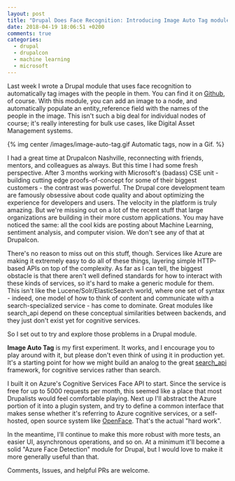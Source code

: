 ```yaml
---
layout: post
title: "Drupal Does Face Recognition: Introducing Image Auto Tag module"
date: 2018-04-19 18:06:51 +0200
comments: true
categories: 
  - drupal
  - drupalcon
  - machine learning
  - microsoft
---
```


Last week I wrote a Drupal module that uses face recognition to automatically tag images with the people in them. You can find it on [Github](https://github.com/ohthehugemanatee/image_auto_tag), of course. With this module, you can add an image to a node, and automatically populate an entity_reference field with the names of the people in the image. This isn't such a big deal for individual nodes of course; it's really interesting for bulk use cases, like Digital Asset Management systems.

{% img center /images/image-auto-tag.gif Automatic tags, now in a Gif. %}

I had a great time at Drupalcon Nashville, reconnecting with friends, mentors, and colleagues as always. But this time I had some fresh perspective. After 3 months working with Microsoft's (badass) CSE unit - building cutting edge proofs-of-concept for some of their biggest customers - the contrast was powerful. The Drupal core development team are famously obsessive about code quality and about optimizing the experience for developers and users. The velocity in the platform is truly amazing. But we're missing out on a lot of the recent stuff that large organizations are building in their more custom applications. You may have noticed the same: all the cool kids are posting about Machine Learning, sentiment analysis, and computer vision. We don't see any of that at Drupalcon.

There's no reason to miss out on this stuff, though. Services like Azure are making it extremely easy to do all of these things, layering simple HTTP-based APIs on top of the complexity. As far as I can tell, the biggest obstacle is that there aren't well defined standards for how to interact with these kinds of services, so it's hard to make a generic module for them. This isn't like the Lucene/Solr/ElasticSearch world, where one set of syntax - indeed, one model of how to think of content and communicate with a search-specialized service - has come to dominate. Great modules like search_api depend on these conceptual similarities between backends, and they just don't exist yet for cognitive services.

So I set out to try and explore those problems in a Drupal module.

**Image Auto Tag** is my first experiment. It works, and I encourage you to play around with it, but please don't even think of using it in production yet. It's a starting point for how we might build an analog to the great [search_api](https://drupal.org/project/search_api) framework, for cognitive services rather than search.

I built it on Azure's Cognitive Services Face API to start. Since the service is free for up to 5000 requests per month, this seemed like a place that most Drupalists would feel comfortable playing. Next up I'll abstract the Azure portion of it into a plugin system, and try to define a common interface that makes sense whether it's referring to Azure cognitive services, or a self-hosted, open source system like [OpenFace](https://cmusatyalab.github.io/openface/). That's the actual "hard work".

In the meantime, I'll continue to make this more robust with more tests, an easier UI, asynchronous operations, and so on. At a minimum it'll become a solid "Azure Face Detection" module for Drupal, but I would love to make it more generally useful than that.

Comments, Issues, and helpful PRs are welcome.
